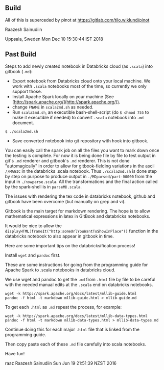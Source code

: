 
## Build

All of this is superceded by pinot at https://gitlab.com/tilo.wiklund/pinot

Raazesh Sainudiin

Uppsala, Sweden
Mon Dec 10 15:30:44 IST 2018

## Past Build

Steps to add newly created notebook in Databricks cloud (as `.scala`) into gitbook (`.md`):

- Export notebook from Databricks cloud onto your local machine. We work with `.scala` notebooks
most of the time, so currently we only support those.
- Install Apache Spark locally on your machine (See [http://spark.apache.org/](http://spark.apache.org/)).
- change `FNAME` in `scala2md.sh` as needed.
- Run `scala2md.sh`, an executible bash-shell-script (do `$ chmod 755` to make it executible if needed)  to convert `.scala` notebook into `.md` document. 
```shell
$ ./scala2md.sh
```
- Save converted notebook into git repository with hook into gitbook.

You can easily call the spark job on all the files you want to mark down once the testing is complete.
For now it is being done file by file to test output in git's `.md` renderer and gitbook's `.md` renderer.
This is not done "automagically" in order to allow for gitbook-fielding variations in the ascii `//MAGIC` in the databricks .scala notebook.
Thus `./scala2md.sh` is done step by step on purpose to produce output in `./MDparsed/part-00000` from the input in `./nowparse.scala`.
All the transformations and the final action called by the spark-shell is in `parseMD.scala`.

The issues with rendering the tex code in databricks notebook, github and gitbook have been overcome (but manually on grep and vi). 

Gitbook is the main target for markdown rendering. The hope is to allow mathematical expressions in latex in GitBook and databricks notebooks.

It would be nice to allow the `displayHTML(frameIt("http:someUrlYouWantToShowInPlace"))` function in the databricks notebook to also appear in gitbook in time.

Here are some important tips on the databricksification process!

Install `wget` and `pandoc` first.

These are some instructions for going from the programming guide for Apache Spark to .scala notebooks in databricks cloud.

We use wget and pandoc to get the `.md` from `.html` file by file to be careful with the needed manual edits at the `.scala` end on databricks notebooks.

```%sh 
wget -k http://spark.apache.org/docs/latest/mllib-guide.html
pandoc -f html -t markdown mllib-guide.html > mllib-guide.md
```

To get each `.html` as `.md` repeat the process, for example:

```%sh
wget -k http://spark.apache.org/docs/latest/mllib-data-types.html
pandoc -f html -t markdown mllib-data-types.html > mllib-data-types.md
```

Continue doing this for each major `.html` file that is linked from the programming guide.

Then copy paste each of these `.md` file carefully into scala notebooks.


Have fun!

raaz
Raazesh Sainudiin
Sun Jun 19 21:51:39 NZST 2016
